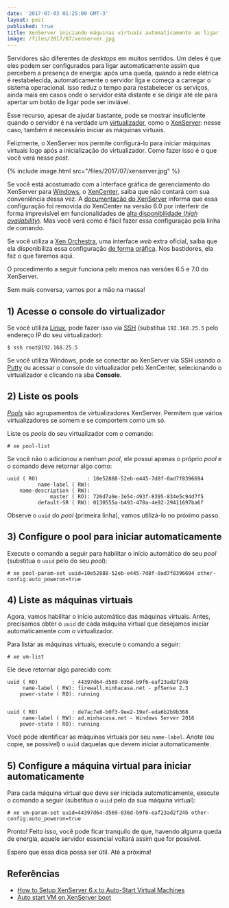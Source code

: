 ```yaml
---
date: '2017-07-03 01:25:00 GMT-3'
layout: post
published: true
title: XenServer iniciando máquinas virtuais automaticamente ao ligar
image: /files/2017/07/xenserver.jpg
---
```


Servidores são diferentes de *desktops* em muitos sentidos. Um deles é que eles podem ser configurados para ligar automaticamente assim que percebem a presença de energia: após uma queda, quando a rede elétrica é restabelecida, automaticamente o servidor liga e começa a carregar o sistema operacional. Isso reduz o tempo para restabelecer os serviços, ainda mais em casos onde o servidor está distante e se dirigir até ele para apertar um botão de ligar pode ser inviável.

Esse recurso, apesar de ajudar bastante, pode se mostrar insuficiente quando o servidor é na verdade um [virtualizador][virtualizador], como o [XenServer][xenserver]: nesse caso, também é necessário iniciar as máquinas virtuais.

Felizmente, o XenServer nos permite configurá-lo para iniciar máquinas virtuais logo após a inicialização do virtualizador. Como fazer isso é o que você verá nesse *post*.

{% include image.html src="/files/2017/07/xenserver.jpg" %}

Se você está acostumado com a interface gráfica de gerenciamento do XenServer para [Windows][windows], o [XenCenter][xencenter], saiba que não contará com sua conveniência dessa vez. A [documentação do XenServer][documentacao-xenserver] informa que essa configuração foi removida do XenCenter na versão 6.0 por interferir de forma imprevisível em funcionalidades de [alta disponibilidade (*high availability*)][ha]. Mas você verá como é fácil fazer essa configuração pela linha de comando.

Se você utiliza a [Xen Orchestra][xen-orchestra], uma interface *web* extra oficial, saiba que ela disponibiliza essa configuração [de forma gráfica][documentacao-xen-orchestra]. Nos bastidores, ela faz o que faremos aqui.

O procedimento a seguir funciona pelo menos nas versões 6.5 e 7.0 do XenServer.

Sem mais conversa, vamos por a mão na massa!

## 1) Acesse o console do virtualizador

Se você utiliza [Linux][linux], pode fazer isso via [SSH][ssh] (substitua `192.168.25.5` pelo endereço IP do seu virtualizador):

```
$ ssh root@192.168.25.5
```

Se você utiliza Windows, pode se conectar ao XenServer via SSH usando o [Putty][putty] ou acessar o console do virtualizador pelo XenCenter, selecionando o virtualizador e clicando na aba **Console**.

## 2) Liste os pools

[*Pools*][xenserver-pools] são agrupamentos de virtualizadores XenServer. Permitem que vários virtualizadores se somem e se comportem como um só.

Liste os *pools* do seu virtualizador com o comando:

```
# xe pool-list
```

Se você não o adicionou a nenhum *pool*, ele possui apenas o próprio *pool* e o comando deve retornar algo como:

```
uuid ( RO)                : 10e52888-52eb-e445-7d8f-0ad7f8396694
          name-label ( RW):
    name-description ( RW):
              master ( RO): 726d7a9e-3e54-493f-8395-834e5c94d7f5
          default-SR ( RW): 0130555a-b493-470a-4e92-29411697ba6f
```

Observe o `uuid` do *pool* (primeira linha), vamos utilizá-lo no próximo passo.

## 3) Configure o pool para iniciar automaticamente

Execute o comando a seguir para habilitar o início automático do seu *pool* (substitua o `uuid` pelo do seu *pool*):

```
# xe pool-param-set uuid=10e52888-52eb-e445-7d8f-0ad7f8396694 other-config:auto_poweron=true
```

## 4) Liste as máquinas virtuais

Agora, vamos habilitar o início automático das máquinas virtuais. Antes, precisamos obter o `uuid` de cada máquina virtual que desejamos iniciar automaticamente com o virtualizador.

Para listar as máquinas virtuais, execute o comando a seguir:

```
# xe vm-list
```

Ele deve retornar algo parecido com:

```
uuid ( RO)           : 44397d64-d569-036d-b9f6-eaf23ad2f24b
     name-label ( RW): firewall.minhacasa.net - pfSense 2.3
    power-state ( RO): running


uuid ( RO)           : de7ac7e8-b0f3-9ee2-19ef-eda6b2b9b368
     name-label ( RW): ad.minhacasa.net - Windows Server 2016
    power-state ( RO): running
```

Você pode identificar as máquinas virtuais por seu `name-label`. Anote (ou copie, se possível) o `uuid` daquelas que devem iniciar automaticamente.

## 5) Configure a máquina virtual para iniciar automaticamente

Para cada máquina virtual que deve ser iniciada automaticamente, execute o comando a seguir (substitua o `uuid` pelo da sua máquina virtual):

```
# xe vm-param-set uuid=44397d64-d569-036d-b9f6-eaf23ad2f24b other-config:auto_poweron=true
```

Pronto! Feito isso, você pode ficar tranquilo de que, havendo alguma queda de energia, aquele servidor essencial voltará assim que for possível.

Espero que essa dica possa ser útil. Até a próxima!

## Referências

- [How to Setup XenServer 6.x to Auto-Start Virtual Machines][documentacao-xenserver]
- [Auto start VM on XenServer boot][documentacao-xen-orchestra]

[virtualizador]: https://pt.wikipedia.org/wiki/Hipervisor
[xenserver]: https://xenserver.org/
[windows]: https://www.microsoft.com/pt-br/windows/
[xencenter]: https://xenserver.org/partners/developing-products-for-xenserver/21-xencenter-development/88-xc-dev-home.html
[documentacao-xenserver]: https://support.citrix.com/article/CTX133910
[ha]: https://pt.wikipedia.org/wiki/Sistema_de_alta_disponibilidade
[xen-orchestra]: https://xen-orchestra.com/
[linux]: https://www.vivaolinux.com.br/linux/
[documentacao-xen-orchestra]: https://xen-orchestra.com/blog/auto-start-vm-on-xenserver-boot/
[linux]: https://www.vivaolinux.com.br/linux/
[ssh]: https://pt.wikipedia.org/wiki/Secure_Shell
[putty]: http://www.putty.org/
[xenserver-pools]: http://docs.citrix.com/de-de/xencenter/6-5/xs-xc-pools/xs-xc-pools-about.html
